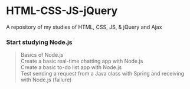# HTML-CSS-JS-jQuery
A repository of my studies of HTML, CSS, JS, &amp; jQuery and Ajax <br>

### Start studying Node.js
> Basics of Node.js <br>
> Create a basic real-time chatting app with Node.js <br>
> Create a basic to-do list app with Node.js <br>
> Test sending a request from a Java class with Spring and receiving with Node.js (failure)
